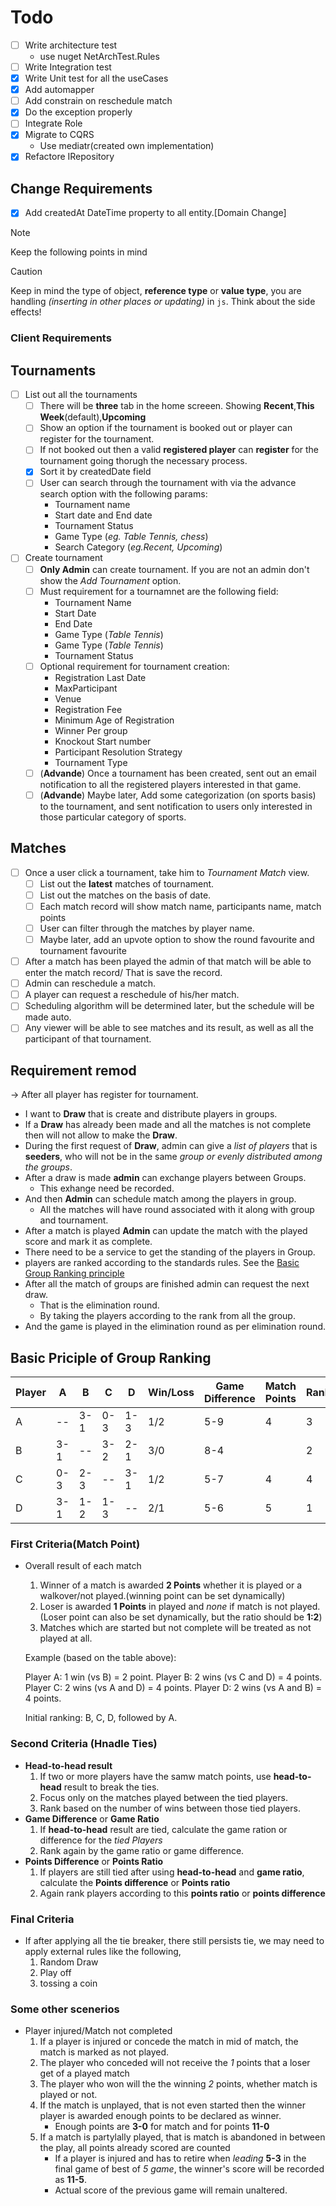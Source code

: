 # Todo


- [ ] Write architecture test
    - use nuget NetArchTest.Rules
- [ ] Write Integration test
- [x] Write Unit test for all the useCases
- [x] Add automapper
- [ ] Add constrain on reschedule match
- [x] Do the exception properly
- [ ] Integrate Role
- [x] Migrate to CQRS
    - Use mediatr(created own implementation)
- [x] Refactore IRepository

## Change Requirements
- [x] Add createdAt DateTime property to all entity.[Domain Change] 


> [!NOTE]
> Keep the following points in mind

> [!CAUTION]  
>Keep in mind the type of object, **reference type** or **value type**, you are handling *(inserting in other places or updating)* in `js`. Think about the side effects!


### Client Requirements

## Tournaments

- [ ] List out all the tournaments
    - [ ] There will be **three** tab in the home screeen. Showing **Recent**,**This Week**(default),**Upcoming**
    - [ ] Show an option if the tournament is booked out or player can register for the tournament.
    - [ ] If not booked out then a valid **registered player** can **register** for the tournament going thorugh the necessary process.
    - [x] Sort it by createdDate field
    - [ ] User can search through the tournament with via the advance search option with the following params:
        - Tournament name
        - Start date and End date
        - Tournament Status 
        - Game Type (*eg. Table Tennis, chess*)
        - Search Category (*eg.Recent, Upcoming*)
- [ ] Create tournament
    - [ ] **Only Admin** can create tournament. If you are not an admin don't show the *Add Tournament* option.
    - [ ] Must requirement for a tournamnet are the following field:
        - Tournament Name
        - Start Date 
        - End Date
        - Game Type (*Table Tennis*)
        - Game Type (*Table Tennis*)
        - Tournament Status
    - [ ] Optional requirement for tournament creation:
        - Registration Last Date
        - MaxParticipant
        - Venue
        - Registration Fee
        - Minimum Age of Registration
        - Winner Per group
        - Knockout Start number
        - Participant Resolution Strategy
        - Tournament Type
    - [ ] (**Advande**) Once a tournament has been created, sent out an email notification to all the registered players interested in that game. 
    - [ ] (**Advande**) Maybe later, Add some categorization (on sports basis) to the tournament, and sent notification to users only interested in those particular  category of sports.

## Matches

 - [ ] Once a user click a tournament, take him to *Tournament Match* view.
    - [ ] List out the **latest** matches of tournament.
    - [ ] List out the matches on the basis of date.
    - [ ] Each match record will show match name, participants name, match points
    - [ ] User can filter through the matches by player name.
    - [ ] Maybe later, add an upvote option to show the round favourite and tournament favourite

- [ ] After a match has been played the admin of that match will be able to enter the match record/ That is save the record.
- [ ] Admin can reschedule a match.
- [ ] A player can request a reschedule of his/her match.
- [ ] Scheduling algorithm will be determined later, but the schedule will be made auto.
- [ ] Any viewer will be able to see matches and its result, as well as all the participant of that tournament.

## Requirement remod
 -> After all player has register for tournament. 
   - I want to **Draw** that is create and distribute players in groups. 
   - If a **Draw** has already been made and all the matches is not complete then will not allow to make the **Draw**. 
   - During the first request of **Draw**, admin can give a *list of players* that is **seeders**, who will not be in the same *group or evenly distributed among the groups*.
   -  After a draw is made **admin** can exchange players between Groups.
        - This exhange need be recorded.
   -  And then **Admin** can schedule match among the players in group.
        - All the matches will have round associated with it along with group and tournament.
   - After a match is played **Admin** can update the match with the played score and mark it as complete.
   - There need to be a service to get the standing of the players in Group.
   - players are ranked according to the standards rules. See the [Basic Group Ranking principle](#basic-priciple-of-group-ranking)
   - After all the match of groups are finished admin can request the next draw.
        -  That is the elimination round.
        -  By taking the players according to the rank from all the group.
   -  And the game is played in the elimination round as per elimination round. 


## Basic Priciple of Group Ranking

|   Player   |  A   |  B   |  C   |  D   | Win/Loss | Game Difference | Match Points | Ranking |
|------------|------|------|------|------|----------|-----------------|--------------|---------|
| A          | --   | 3-1  | 0-3  | 1-3  | 1/2      | 5-9             | 4           | 3       |
| B          | 3-1  | --   | 3-2  | 2-1  | 3/0      | 8-4             |             | 2       |
| C          | 0-3  | 2-3  | --   | 3-1  | 1/2      | 5-7             | 4            | 4       |
| D          | 3-1  | 1-2  | 1-3  | --   | 2/1      | 5-6             | 5            | 1       |


### First Criteria(Match Point)
- Overall result of each match
    1. Winner of a match is awarded **2 Points** whether it is played or a walkover/not played.(winning point can be set dynamically)
    2. Loser is awarded **1 Points** in played and *none* if match is not played.(Loser point can also be set dynamically, but the ratio should be **1:2**)
    3. Matches which are started but not complete will be treated as not played at all.

    Example (based on the table above):

    Player A: 1 win (vs B) = 2 point.
    Player B: 2 wins (vs C and D) = 4 points.
    Player C: 2 wins (vs A and D) = 4 points.
    Player D: 2 wins (vs A and B) = 4 points.

    Initial ranking: B, C, D, followed by A.

### Second Criteria (Hnadle Ties)
- **Head-to-head result**
    1. If two or more players have the samw match points, use **head-to-head** result to break the ties.
    2. Focus only on the matches played between the tied players.
    3. Rank based on the number of wins between those tied players.
- **Game Difference** or **Game Ratio**
    1. If **head-to-head** result are tied, calculate the game ration or difference for the *tied Players*
    2. Rank again by the game ratio or game difference.
- **Points Difference** or **Points Ratio**
    1. If players are still tied after using **head-to-head** and **game ratio**, calculate the **Points difference** or **Points ratio**
    2. Again rank players according to this **points ratio** or **points difference**

### Final Criteria
- If after applying all the tie breaker, there still persists tie, we may need to apply external rules like the following, 
    1. Random Draw
    2. Play off
    3. tossing a coin

### Some other scenerios
- Player injured/Match not completed
    1. If a player is injured or concede the match in mid of match, the match is marked as not played.
    2. The player who conceded will not receive the *1* points that a loser get of a played match
    3. The player who won will the the winning *2* points, whether match is played or not.
    4. If the match is unplayed, that is not even started then the winner player is awarded enough points to be declared as winner.
        - Enough points are **3-0** for match and for points **11-0**
    5. If a match is partylally played, that is match is abandoned in between the play, all points already scored are counted
        - If a player is injured and has to retire when *leading* **5-3** in the final game of best of *5 game*, the winner's score will be recorded as **11-5**.
        - Actual score of the previous game will remain unaltered.






